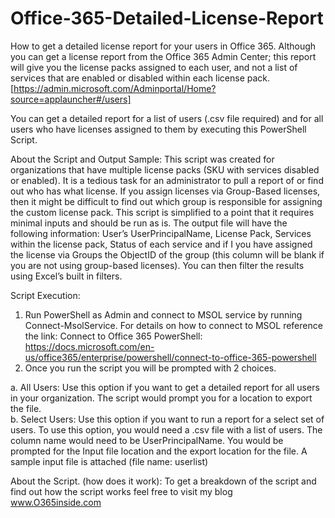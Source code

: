 # Office-365-Detailed-License-Report

How to get a detailed license report for your users in Office 365. 
Although you can get a license report from the Office 365 Admin Center; this report will give you the license packs assigned to each user, and not a list of services that are enabled or disabled within each license pack. [https://admin.microsoft.com/Adminportal/Home?source=applauncher#/users]
 
You can get a detailed report for a list of users (.csv file required) and for all users who have licenses assigned to them by executing this PowerShell Script. 

About the Script and Output Sample: 
This script was created for organizations that have multiple license packs (SKU with services disabled or enabled). It is a tedious task for an administrator to pull a report of or find out who has what license. If you assign licenses via Group-Based licenses, then it might be difficult to find out which group is responsible for assigning the custom license pack. 
This script is simplified to a point that it requires minimal inputs and should be run as is. 
The output file will have the following information: User’s UserPrincipalName, License Pack, Services within the license pack, Status of each service and if I you have assigned the license via Groups the ObjectID of the group (this column will be blank if you are not using group-based licenses). You can then filter the results using Excel’s built in filters. 
 

Script Execution: 
1)	Run PowerShell as Admin and connect to MSOL service by running Connect-MsolService. For details on how to connect to MSOL reference the link:  Connect to Office 365 PowerShell: https://docs.microsoft.com/en-us/office365/enterprise/powershell/connect-to-office-365-powershell 
2)	Once you run the script you will be prompted with 2 choices. 

a.	All Users: Use this option if you want to get a detailed report for all users in your organization. The script would prompt you for a location to export the file.  
b.	Select Users: Use this option if you want to run a report for a select set of users. To use this option, you would need a .csv file with a list of users. The column name would need to be UserPrincipalName. You would be prompted for the Input file location and the export location for the file. A sample input file is attached (file name: userlist)


About the Script. (how does it work): 
To get a breakdown of the script and find out how the script works feel free to visit my blog www.O365inside.com  

